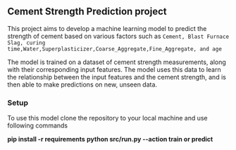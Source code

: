 ## Cement Strength Prediction project

This project aims to develop a machine learning model to predict the strength of cement based on various factors such as `Cement, Blast Furnace Slag, curing time,Water,Superplasticizer,Coarse_Aggregate,Fine_Aggregate, and age`

The model is trained on a dataset of cement strength measurements, along with their corresponding input features. The model uses this data to learn the relationship between the input features and the cement strength, and is then able to make predictions on new, unseen data.

### Setup

To use this model clone the repository to your local machine and use following commands

**pip install -r requirements**
**python src/run.py --action train or predict**
